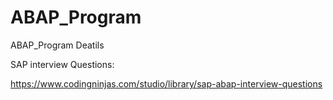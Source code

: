 # ABAP_Program
ABAP_Program Deatils


SAP interview Questions:


https://www.codingninjas.com/studio/library/sap-abap-interview-questions
